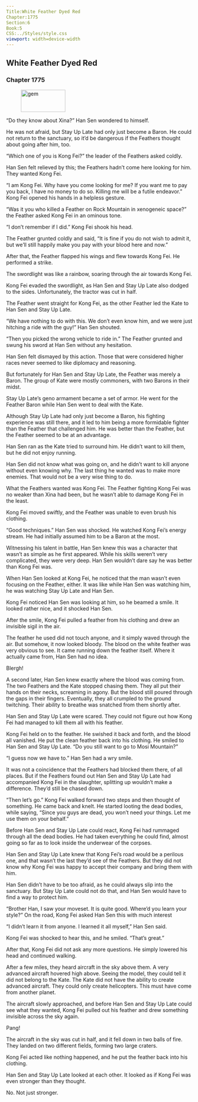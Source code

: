 ```yaml
---
Title:White Feather Dyed Red 
Chapter:1775 
Section:6 
Book:5 
CSS:../Styles/style.css 
viewport: width=device-width
---
```

  
## White Feather Dyed Red
### Chapter 1775
  
<figure>
	<img src="../Images/gem.gif" alt="gem" id="gem" width="120" height="60" />
</figure>
  

  
“Do they know about Xina?” Han Sen wondered to himself.

He was not afraid, but Stay Up Late had only just become a Baron. He could not return to the sanctuary, so it’d be dangerous if the Feathers thought about going after him, too.

“Which one of you is Kong Fei?” the leader of the Feathers asked coldly.

Han Sen felt relieved by this; the Feathers hadn’t come here looking for him. They wanted Kong Fei.

“I am Kong Fei. Why have you come looking for me? If you want me to pay you back, I have no money to do so. Killing me will be a futile endeavor.” Kong Fei opened his hands in a helpless gesture.

“Was it you who killed a Feather on Rock Mountain in xenogeneic space?” the Feather asked Kong Fei in an ominous tone.

“I don’t remember if I did.” Kong Fei shook his head.

The Feather grunted coldly and said, “It is fine if you do not wish to admit it, but we’ll still happily make you pay with your blood here and now.”

After that, the Feather flapped his wings and flew towards Kong Fei. He performed a strike.

The swordlight was like a rainbow, soaring through the air towards Kong Fei.

Kong Fei evaded the swordlight, as Han Sen and Stay Up Late also dodged to the sides. Unfortunately, the tractor was cut in half.

The Feather went straight for Kong Fei, as the other Feather led the Kate to Han Sen and Stay Up Late.

“We have nothing to do with this. We don’t even know him, and we were just hitching a ride with the guy!” Han Sen shouted.

“Then you picked the wrong vehicle to ride in.” The Feather grunted and swung his sword at Han Sen without any hesitation.

Han Sen felt dismayed by this action. Those that were considered higher races never seemed to like diplomacy and reasoning.

But fortunately for Han Sen and Stay Up Late, the Feather was merely a Baron. The group of Kate were mostly commoners, with two Barons in their midst.

Stay Up Late’s geno armament became a set of armor. He went for the Feather Baron while Han Sen went to deal with the Kate.

Although Stay Up Late had only just become a Baron, his fighting experience was still there, and it led to him being a more formidable fighter than the Feather that challenged him. He was better than the Feather, but the Feather seemed to be at an advantage.

Han Sen ran as the Kate tried to surround him. He didn’t want to kill them, but he did not enjoy running.

Han Sen did not know what was going on, and he didn’t want to kill anyone without even knowing why. The last thing he wanted was to make more enemies. That would not be a very wise thing to do.

What the Feathers wanted was Kong Fei. The Feather fighting Kong Fei was no weaker than Xina had been, but he wasn’t able to damage Kong Fei in the least.

Kong Fei moved swiftly, and the Feather was unable to even brush his clothing.

“Good techniques.” Han Sen was shocked. He watched Kong Fei’s energy stream. He had initially assumed him to be a Baron at the most.

Witnessing his talent in battle, Han Sen knew this was a character that wasn’t as simple as he first appeared. While his skills weren’t very complicated, they were very deep. Han Sen wouldn’t dare say he was better than Kong Fei was.

When Han Sen looked at Kong Fei, he noticed that the man wasn’t even focusing on the Feather, either. It was like while Han Sen was watching him, he was watching Stay Up Late and Han Sen.

Kong Fei noticed Han Sen was looking at him, so he beamed a smile. It looked rather nice, and it shocked Han Sen.

After the smile, Kong Fei pulled a feather from his clothing and drew an invisible sigil in the air.

The feather he used did not touch anyone, and it simply waved through the air. But somehow, it now looked bloody. The blood on the white feather was very obvious to see. It came running down the feather itself. Where it actually came from, Han Sen had no idea.

Blergh!

A second later, Han Sen knew exactly where the blood was coming from. The two Feathers and the Kate stopped chasing them. They all put their hands on their necks, screaming in agony. But the blood still poured through the gaps in their fingers. Eventually, they all crumpled to the ground twitching. Their ability to breathe was snatched from them shortly after.

Han Sen and Stay Up Late were scared. They could not figure out how Kong Fei had managed to kill them all with his feather.

Kong Fei held on to the feather. He swished it back and forth, and the blood all vanished. He put the clean feather back into his clothing. He smiled to Han Sen and Stay Up Late. “Do you still want to go to Mosi Mountain?”

“I guess now we have to.” Han Sen had a wry smile.

It was not a coincidence that the Feathers had blocked them there, of all places. But if the Feathers found out Han Sen and Stay Up Late had accompanied Kong Fei in the slaughter, splitting up wouldn’t make a difference. They’d still be chased down.

“Then let’s go.” Kong Fei walked forward two steps and then thought of something. He came back and knelt. He started looting the dead bodies, while saying, “Since you guys are dead, you won’t need your things. Let me use them on your behalf.”

Before Han Sen and Stay Up Late could react, Kong Fei had rummaged through all the dead bodies. He had taken everything he could find, almost going so far as to look inside the underwear of the corpses.

Han Sen and Stay Up Late knew that Kong Fei’s road would be a perilous one, and that wasn’t the last they’d see of the Feathers. But they did not know why Kong Fei was happy to accept their company and bring them with him.

Han Sen didn’t have to be too afraid, as he could always slip into the sanctuary. But Stay Up Late could not do that, and Han Sen would have to find a way to protect him.

“Brother Han, I saw your moveset. It is quite good. Where’d you learn your style?” On the road, Kong Fei asked Han Sen this with much interest

“I didn’t learn it from anyone. I learned it all myself,” Han Sen said.

Kong Fei was shocked to hear this, and he smiled. “That’s great.”

After that, Kong Fei did not ask any more questions. He simply lowered his head and continued walking.

After a few miles, they heard aircraft in the sky above them. A very advanced aircraft hovered high above. Seeing the model, they could tell it did not belong to the Kate. The Kate did not have the ability to create advanced aircraft. They could only create helicopters. This must have come from another planet.

The aircraft slowly approached, and before Han Sen and Stay Up Late could see what they wanted, Kong Fei pulled out his feather and drew something invisible across the sky again.

Pang!

The aircraft in the sky was cut in half, and it fell down in two balls of fire. They landed on two different fields, forming two large craters.

Kong Fei acted like nothing happened, and he put the feather back into his clothing.

Han Sen and Stay Up Late looked at each other. It looked as if Kong Fei was even stronger than they thought.

No. Not just stronger.